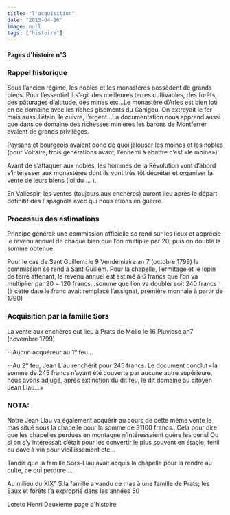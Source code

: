 ```yaml
---
title: "l'acquisition"
date: "2013-04-16"
image: null
tags: ["histoire"]
---
```


#### Pages d'histoire n°3

### Rappel historique

Sous l’ancien régime, les nobles et les monastères possèdent de grands biens. Pour l’essentiel il s’agit des meilleures terres cultivables, des forêts, des pâturages d’altitude, des mines etc…Le monastère d’Arles est bien loti en ce domaine avec les riches gisements du Canigou. On extrayait le fer mais aussi l’étain, le cuivre, l’argent…La documentation nous apprend aussi que dans ce domaine des richesses minières les barons de Montferrer avaient de grands privilèges.

Paysans et bourgeois avaient donc de quoi jalouser les moines et les nobles (pour Voltaire, trois générations avant, l’ennemi à abattre c’est «le moine»)

Avant de s’attaquer aux nobles, les hommes de la Révolution vont d’abord s’intéresser aux monastères dont ils vont très tôt décréter et organiser la vente de leurs biens (loi du … ).

En Vallespir, les ventes (toujours aux enchères) auront lieu après le départ définitif des Espagnols avec qui nous étions en guerre.

### Processus des estimations

Principe général: une commission officielle se rend sur les lieux et apprécie le revenu annuel de chaque bien que l’on multiplie par 20, puis on double la somme obtenue.

Pour le cas de Sant Guillem: le 9 Vendémiaire an 7 (octobre 1799) la commission se rend à Sant Guillem. Pour la chapelle, l’ermitage et le lopin de terre attenant, le revenu annuel est estimé à 6 francs que l’on va multiplier par 20 = 120 francs…somme que l’on va doubler soit 240 francs (à cette date le franc avait remplacé l’assignat, première monnaie à partir de 1790)

### Acquisition par la famille Sors

La vente aux enchères eut lieu à Prats de Mollo le 16 Pluviose an7 (novembre 1799)

--Aucun
acquéreur au 1° feu…

--Au 2° feu, Jean Llau renchérit pour 245 francs. Le document conclut «la somme de 245 francs n’ayant été couverte par aucune autre supérieure, nous avons adjugé, après extinction du dit feu, le dit domaine au citoyen Jean Llau…»

### NOTA:

Notre Jean Llau va également acquérir au cours de cette même vente le mas situé sous la chapelle pour la somme de 31100 francs…Cela pour dire que les chapelles perdues en montagne n’intéressaient guère les gens! Ou si on s’y intéressait c’était pour les convertir le plus souvent en étable, fenil ou cave à vin pour vieillissement etc…

Tandis que la famille Sors-Llau avait acquis la chapelle pour la rendre au culte, ce qui perdure …

Au milieu du XIX° S.la famille a vandu ce mas à une famille de Prats; les Eaux et forêts l’a exproprié dans les années 50

Loreto Henri
Deuxieme page d'histoire
